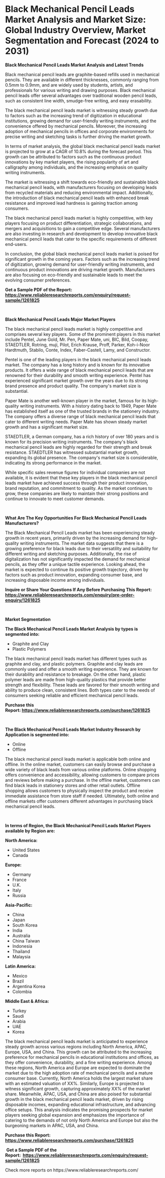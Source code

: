 <p><h1>Black Mechanical Pencil Leads Market Analysis and Market Size: Global Industry Overview, Market Segmentation and Forecast (2024 to 2031)</h1></p><p><strong>Black Mechanical Pencil Leads Market Analysis and Latest Trends</strong></p>
<p><p>Black mechanical pencil leads are graphite-based refills used in mechanical pencils. They are available in different thicknesses, commonly ranging from 0.5mm to 0.9mm, and are widely used by students, artists, and professionals for various writing and drawing purposes. Black mechanical pencil leads offer several advantages over traditional wooden pencil leads, such as consistent line width, smudge-free writing, and easy erasability.</p><p>The black mechanical pencil leads market is witnessing steady growth due to factors such as the increasing trend of digitization in educational institutions, growing demand for user-friendly writing instruments, and the convenience offered by mechanical pencils. Moreover, the increasing adoption of mechanical pencils in offices and corporate environments for precise writing and sketching tasks is further driving the market growth.</p><p>In terms of market analysis, the global black mechanical pencil leads market is projected to grow at a CAGR of 10.8% during the forecast period. This growth can be attributed to factors such as the continuous product innovations by key market players, the rising popularity of art and calligraphy among individuals, and the increasing emphasis on quality writing instruments.</p><p>The market is witnessing a shift towards eco-friendly and sustainable black mechanical pencil leads, with manufacturers focusing on developing leads from recycled materials and reducing environmental impact. Additionally, the introduction of black mechanical pencil leads with enhanced break resistance and improved lead hardness is gaining traction among consumers.</p><p>The black mechanical pencil leads market is highly competitive, with key players focusing on product differentiation, strategic collaborations, and mergers and acquisitions to gain a competitive edge. Several manufacturers are also investing in research and development to develop innovative black mechanical pencil leads that cater to the specific requirements of different end-users.</p><p>In conclusion, the global black mechanical pencil leads market is poised for significant growth in the coming years. Factors such as the increasing trend of digitization, growing demand for user-friendly writing instruments, and continuous product innovations are driving market growth. Manufacturers are also focusing on eco-friendly and sustainable leads to meet the evolving consumer preferences.</p></p>
<p><strong>Get a Sample PDF of the Report:&nbsp; <a href="https://www.reliableresearchreports.com/enquiry/request-sample/1261825">https://www.reliableresearchreports.com/enquiry/request-sample/1261825</a></strong></p>
<p>&nbsp;</p>
<p><strong>Black Mechanical Pencil Leads Major Market Players</strong></p>
<p><p>The black mechanical pencil leads market is highly competitive and comprises several key players. Some of the prominent players in this market include Pentel, June Gold, Mr. Pen, Paper Mate, uni, BIC, Bild, Coopay, STAEDTLER, Rotring, muji, Pilot, Erich Krause, Proff, Parker, Koh-i-Noor Hardtmuth, Stabilo, Conte, Index, Faber-Castell, Lamy, and Constructor.</p><p>Pentel is one of the leading players in the black mechanical pencil leads market. The company has a long history and is known for its innovative products. It offers a wide range of black mechanical pencil leads that are renowned for their durability and smooth writing experience. Pentel has experienced significant market growth over the years due to its strong brand presence and product quality. The company's market size is substantial.</p><p>Paper Mate is another well-known player in the market, famous for its high-quality writing instruments. With a history dating back to 1949, Paper Mate has established itself as one of the trusted brands in the stationery industry. The company offers a diverse range of black mechanical pencil leads that cater to different writing needs. Paper Mate has shown steady market growth and has a significant market size.</p><p>STAEDTLER, a German company, has a rich history of over 180 years and is known for its precision writing instruments. The company's black mechanical pencil leads are highly regarded for their strength and break resistance. STAEDTLER has witnessed substantial market growth, expanding its global presence. The company's market size is considerable, indicating its strong performance in the market.</p><p>While specific sales revenue figures for individual companies are not available, it is evident that these key players in the black mechanical pencil leads market have achieved success through their product innovation, brand reputation, and commitment to quality. As the market continues to grow, these companies are likely to maintain their strong positions and continue to innovate to meet customer demands.</p></p>
<p>&nbsp;</p>
<p><strong>What Are The Key Opportunities For Black Mechanical Pencil Leads Manufacturers?</strong></p>
<p><p>The Black Mechanical Pencil Leads market has been experiencing steady growth in recent years, primarily driven by the increasing demand for high-quality writing instruments. The market data suggests that there is a growing preference for black leads due to their versatility and suitability for different writing and sketching purposes. Additionally, the rise of digitalization has not significantly impacted the demand for mechanical pencils, as they offer a unique tactile experience. Looking ahead, the market is expected to continue its positive growth trajectory, driven by factors such as product innovation, expanding consumer base, and increasing disposable income among individuals.</p></p>
<p><strong>Inquire or Share Your Questions If Any Before Purchasing This Report: <a href="https://www.reliableresearchreports.com/enquiry/pre-order-enquiry/1261825">https://www.reliableresearchreports.com/enquiry/pre-order-enquiry/1261825</a></strong></p>
<p>&nbsp;</p>
<p><strong>Market Segmentation</strong></p>
<p><strong>The Black Mechanical Pencil Leads Market Analysis by types is segmented into:</strong></p>
<p><ul><li>Graphite and Clay</li><li>Plastic Polymers</li></ul></p>
<p><p>The black mechanical pencil leads market has different types such as graphite and clay, and plastic polymers. Graphite and clay leads are commonly used and offer a smooth writing experience. They are known for their durability and resistance to breakage. On the other hand, plastic polymer leads are made from high-quality plastics that provide better strength and flexibility. These leads are favored for their smooth writing and ability to produce clean, consistent lines. Both types cater to the needs of consumers seeking reliable and efficient mechanical pencil leads.</p></p>
<p><strong>Purchase this Report:&nbsp;<a href="https://www.reliableresearchreports.com/purchase/1261825">https://www.reliableresearchreports.com/purchase/1261825</a></strong></p>
<p>&nbsp;</p>
<p><strong>The Black Mechanical Pencil Leads Market Industry Research by Application is segmented into:</strong></p>
<p><ul><li>Online</li><li>Offline</li></ul></p>
<p><p>The black mechanical pencil leads market is applicable both online and offline. In the online market, customers can easily browse and purchase a wide variety of black leads from various online platforms. Online shopping offers convenience and accessibility, allowing customers to compare prices and reviews before making a purchase. In the offline market, customers can find black leads in stationery stores and other retail outlets. Offline shopping allows customers to physically inspect the product and receive immediate assistance from store staff if needed. Ultimately, both online and offline markets offer customers different advantages in purchasing black mechanical pencil leads.</p></p>
<p>&nbsp;</p>
<p><strong>In terms of Region, the Black Mechanical Pencil Leads Market Players available by Region are:</strong></p>
<p>
    <p> <strong> North America: </strong>
        <ul>
            <li>United States</li>
            <li>Canada</li>
        </ul>
        </p> 
    <p> <strong> Europe: </strong>
        <ul>
            <li>Germany</li>
            <li>France</li>
            <li>U.K.</li>
            <li>Italy</li>
            <li>Russia</li>
        </ul>
        </p> 
    <p> <strong> Asia-Pacific: </strong>
        <ul>
            <li>China</li>
            <li>Japan</li>
            <li>South Korea</li>
            <li>India</li>
            <li>Australia</li>
            <li>China Taiwan</li>
            <li>Indonesia</li>
            <li>Thailand</li>
            <li>Malaysia</li>
        </ul>
        </p> 
    <p> <strong> Latin America: </strong>
        <ul>
            <li>Mexico</li>
            <li>Brazil</li>
            <li>Argentina Korea</li>
            <li>Colombia</li>
        </ul>
        </p> 
    <p> <strong> Middle East & Africa: </strong>
        <ul>
            <li>Turkey</li>
            <li>Saudi</li>
            <li>Arabia</li>
            <li>UAE</li>
            <li>Korea</li>
        </ul>
    </p>
    </p>
<p><p>The black mechanical pencil leads market is anticipated to experience steady growth across various regions including North America, APAC, Europe, USA, and China. This growth can be attributed to the increasing preference for mechanical pencils in educational institutions and offices, as they offer convenience, durability, and a fine writing experience. Among these regions, North America and Europe are expected to dominate the market due to the high adoption rate of mechanical pencils and a mature consumer base. Currently, North America holds the largest market share with an estimated valuation of XX%. Similarly, Europe is projected to witness significant growth, capturing approximately XX% of the market share. Meanwhile, APAC, USA, and China are also poised for substantial growth in the black mechanical pencil leads market, driven by rising disposable incomes, expanding educational infrastructure, and advancing office setups. This analysis indicates the promising prospects for market players seeking global expansion and emphasizes the importance of catering to the demands of not only North America and Europe but also the burgeoning markets in APAC, USA, and China.</p></p>
<p><strong>Purchase this Report: <a href="https://www.reliableresearchreports.com/purchase/1261825">https://www.reliableresearchreports.com/purchase/1261825</a></strong></p>
<p>&nbsp;<strong>Get a Sample PDF of the Report:&nbsp;&nbsp;<a href="https://www.reliableresearchreports.com/enquiry/request-sample/1261825">https://www.reliableresearchreports.com/enquiry/request-sample/1261825</a></strong></p>
<p><strong></strong></p>
<p>Check more reports on https://www.reliableresearchreports.com/</p>
